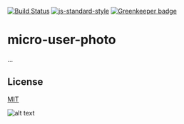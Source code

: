 [![Build Status](https://travis-ci.org/telemark/micro-user-photo.svg?branch=master)](https://travis-ci.org/telemark/micro-user-photo)
[![js-standard-style](https://img.shields.io/badge/code%20style-standard-brightgreen.svg?style=flat)](https://github.com/feross/standard)
[![Greenkeeper badge](https://badges.greenkeeper.io/telemark/micro-user-photo.svg)](https://greenkeeper.io/)

# micro-user-photo

...

## License

[MIT](LICENSE)

![alt text](https://robots.kebabstudios.party/micro-user-photo.png "Robohash image of micro-user-photo")
